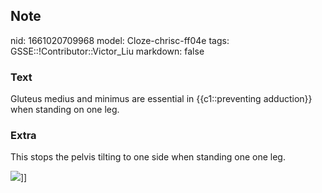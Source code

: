 ## Note
nid: 1661020709968
model: Cloze-chrisc-ff04e
tags: GSSE::!Contributor::Victor_Liu
markdown: false

### Text
Gluteus medius and minimus are essential in {{c1::preventing adduction}} when standing on one leg.

### Extra
This stops the pelvis tilting to one side when standing one one
leg.
<div>
  <img src="hip-abductor-stretches-nerve-injuries.png">]]
</div>
